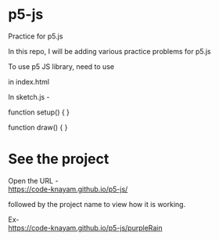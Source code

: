 # p5-js
Practice for p5.js

In this repo, I will be adding various practice problems for p5.js

To use p5 JS library, need to use
<script src="https://cdnjs.cloudflare.com/ajax/libs/p5.js/0.5.11/p5.js"></script>
in index.html

In sketch.js -

function setup() { }

function draw() { }

# See the project
Open the URL  -  
https://code-knayam.github.io/p5-js/

followed by the project name to view how it is working.

Ex-  
 https://code-knayam.github.io/p5-js/purpleRain
